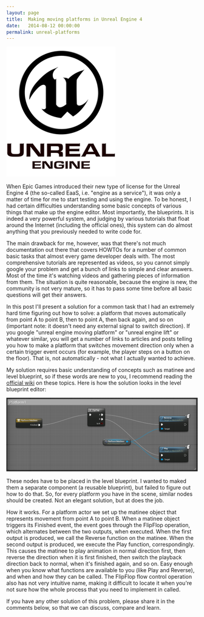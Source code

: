```yaml
---
layout: page
title:  Making moving platforms in Unreal Engine 4
date:   2014-08-12 00:00:00
permalink: unreal-platforms
---
```


<div class="row text-center"><img src="/data/ue_logo.png" class="margined20"/></div>

When Epic Games introduced their new type of license for the Unreal Engine 4 (the so-called EaaS, i.e. "engine as a service"), it was only a matter of time for me to start testing and using the engine.
To be honest, I had certain difficulties understanding some basic concepts of various things that make up the engine editor. Most importantly, the blueprints. It is indeed a very powerful system, and judging by
various tutorials that float around the Internet (including the official ones), this system can do almost anything that you previously needed to write code for.

<!--break-->

The main drawback for me, however, was that there's not much documentation out there that covers HOWTOs for a number of common basic tasks that almost every game developer deals with.
The most comprehensive tutorials are represented as videos, so you cannot simply google your problem and get a bunch of links to simple and clear answers.
Most of the time it's watching videos and gathering pieces of information from them. The situation is quite reasonable, because the engine is new, the community is not very mature,
so it has to pass some time before all basic questions will get their answers.

In this post I'll present a solution for a common task that I had an extremely hard time figuring out how to solve: a platform that moves automatically from point A to point B, then to point A, then back again, and so on
(important note: it doesn't need any external signal to switch direction). If you google "unreal engine moving platform" or "unreal engine lift" or whatever similar,
you will get a number of links to articles and posts telling you how to make a platform that switches movement direction only when a certain trigger event occurs (for example,
the player steps on a button on the floor). That is, not automatically - not what I actually wanted to achieve.

My solution requires basic understanding of concepts such as matinee and level blueprint, so if these words are new to you, I recommend reading the [official wiki](https://wiki.unrealengine.com/Main_Page)
on these topics. Here is how the solution looks in the level blueprint editor:

<a class="thumbnail lightbox" rel="gallery" href="/data/platform_blueprint.png" target="_blank">
	<img src="/data/platform_blueprint.png" class="margined20"/>
</a>

These nodes have to be placed in the level blueprint. I wanted to maked them a separate component (a reusable blueprint), but failed to figure out how to do that. So, for every platform you have in the scene,
similar nodes should be created. Not an elegant solution, but at does the job.

How it works. For a platform actor we set up the matinee object that represents movement from point A to point B. When a matinee object triggers its Finished event, the event goes through the
FlipFlop operation, which alternates between the two outputs, when executed. When the first output is produced, we call
the Reverse function on the matinee. When the second output is produced, we execute the Play function, correspondingly. This causes the matinee to play animation in normal direction first, then reverse the direction when it is first
finished, then switch the playback direction back to normal, when it's finished again, and so on. Easy enough when you know what functions are available to you (like Play and Reverse), and when and how they can be called.
The FlipFlop flow control operation also has not very intuitive name, making it difficult to locate it when you're not sure how the whole process that you need to implement in called.

If you have any other solution of this problem, please share it in the comments below, so that we can discuss, compare and learn.
